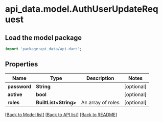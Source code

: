 # api_data.model.AuthUserUpdateRequest

## Load the model package
```dart
import 'package:api_data/api.dart';
```

## Properties
Name | Type | Description | Notes
------------ | ------------- | ------------- | -------------
**password** | **String** |  | [optional] 
**active** | **bool** |  | [optional] 
**roles** | **BuiltList&lt;String&gt;** | An array of roles | [optional] 

[[Back to Model list]](../README.md#documentation-for-models) [[Back to API list]](../README.md#documentation-for-api-endpoints) [[Back to README]](../README.md)


